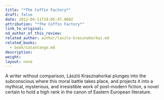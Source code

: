 ```yaml
---
title: "*The Coffin Factory*"
draft: false
date: 2012-04-11T19:05:47.000Z
attribution: "*The Coffin Factory*"
link_to_original:
nd_author_of_this_review:
related_author: author/laszlo-krasznahorkai.md
related_books:
  - book/satantango.md
description:
weight:
layout: none
---
```

A writer without comparison, László Krasznahorkai plunges into the subconscious where this moral battle takes place, and projects it into a mythical, mysterious, and irresistible work of post-modern fiction, a novel certain to hold a high rank in the canon of Eastern European literature.

